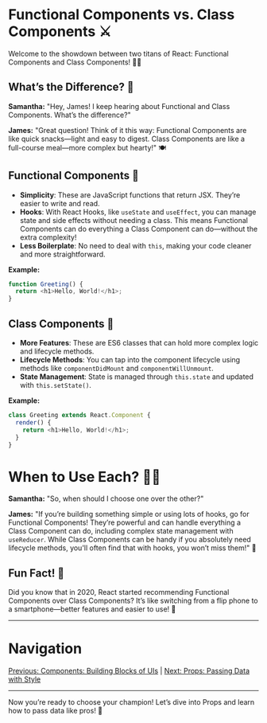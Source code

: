 
# Functional Components vs. Class Components ⚔️

Welcome to the showdown between two titans of React: Functional Components and Class Components! 🤼‍♂️

## What’s the Difference? 🤔

**Samantha:** "Hey, James! I keep hearing about Functional and Class Components. What’s the difference?"

**James:** "Great question! Think of it this way: Functional Components are like quick snacks—light and easy to digest. Class Components are like a full-course meal—more complex but hearty!" 🍽️

## Functional Components 🍕
- **Simplicity**: These are JavaScript functions that return JSX. They’re easier to write and read.
- **Hooks**: With React Hooks, like `useState` and `useEffect`, you can manage state and side effects without needing a class. This means Functional Components can do everything a Class Component can do—without the extra complexity!
- **Less Boilerplate**: No need to deal with `this`, making your code cleaner and more straightforward.

**Example:**
```javascript
function Greeting() {
  return <h1>Hello, World!</h1>;
}
```

## Class Components 🥘
- **More Features**: These are ES6 classes that can hold more complex logic and lifecycle methods.
- **Lifecycle Methods**: You can tap into the component lifecycle using methods like `componentDidMount` and `componentWillUnmount`.
- **State Management**: State is managed through `this.state` and updated with `this.setState()`.

**Example:**
```javascript
class Greeting extends React.Component {
  render() {
    return <h1>Hello, World!</h1>;
  }
}
```

# When to Use Each? 🤷‍♀️

**Samantha:** "So, when should I choose one over the other?"

**James:** "If you’re building something simple or using lots of hooks, go for Functional Components! They’re powerful and can handle everything a Class Component can do, including complex state management with `useReducer`. While Class Components can be handy if you absolutely need lifecycle methods, you'll often find that with hooks, you won’t miss them!" 🎯

## Fun Fact! 🎉

Did you know that in 2020, React started recommending Functional Components over Class Components? It’s like switching from a flip phone to a smartphone—better features and easier to use! 📱

---

# Navigation

[Previous: Components: Building Blocks of UIs](./README.md) | [Next: Props: Passing Data with Style](./props.md)

---

Now you’re ready to choose your champion! Let’s dive into Props and learn how to pass data like pros! 🚀
